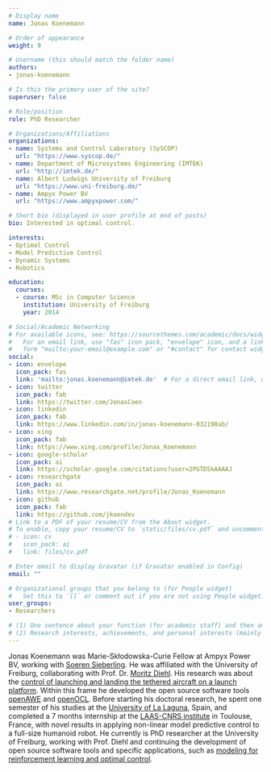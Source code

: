 ```yaml
---
# Display name
name: Jonas Koenemann

# Order of appearance
weight: 9

# Username (this should match the folder name)
authors:
- jonas-koenemann

# Is this the primary user of the site?
superuser: false

# Role/position
role: PhD Researcher

# Organizations/Affiliations
organizations:
- name: Systems and Control Laboratory (SySCOP)
  url: "https://www.syscop.de/"
- name: Department of Microsystems Engineering (IMTEK)
  url: "http://imtek.de/"
- name: Albert Ludwigs University of Freiburg
  url: "https://www.uni-freiburg.de/"
- name: Ampyx Power BV
  url: "https://www.ampyxpower.com/"

# Short bio (displayed in user profile at end of posts)
bio: Interested in optimal control.

interests:
- Optimal Control
- Model Predictive Control
- Dynamic Systems
- Robotics

education:
  courses:
  - course: MSc in Computer Science
    institution: University of Freiburg
    year: 2014

# Social/Academic Networking
# For available icons, see: https://sourcethemes.com/academic/docs/widgets/#icons
#   For an email link, use "fas" icon pack, "envelope" icon, and a link in the
#   form "mailto:your-email@example.com" or "#contact" for contact widget.
social:
- icon: envelope
  icon_pack: fas
  link: 'mailto:jonas.koenemann@imtek.de'  # For a direct email link, use "mailto:test@example.org".
- icon: twitter
  icon_pack: fab
  link: https://twitter.com/JonasCoen
- icon: linkedin
  icon_pack: fab
  link: https://www.linkedin.com/in/jonas-koenemann-032198ab/
- icon: xing
  icon_pack: fab
  link: https://www.xing.com/profile/Jonas_Koenemann
- icon: google-scholar
  icon_pack: ai
  link: https://scholar.google.com/citations?user=2PGTD5kAAAAJ
- icon: researchgate
  icon_pack: ai
  link: https://www.researchgate.net/profile/Jonas_Koenemann
- icon: github
  icon_pack: fab
  link: https://github.com/jkoendev
# Link to a PDF of your resume/CV from the About widget.
# To enable, copy your resume/CV to `static/files/cv.pdf` and uncomment the lines below.  
# - icon: cv
#   icon_pack: ai
#   link: files/cv.pdf

# Enter email to display Gravatar (if Gravatar enabled in Config)
email: ""

# Organizational groups that you belong to (for People widget)
#   Set this to `[]` or comment out if you are not using People widget.  
user_groups:
- Researchers

# (1) One sentence about your function (for academic staff) and then another sentence about your role(s) within the training network
# (2) Research interests, achievements, and personal interests (mainly for researchers)
---
```


Jonas Koenemann was Marie-Skłodowska-Curie Fellow at Ampyx Power BV, working with [Soeren Sieberling](/authors/soeren-sieberling). He was affiliated with the University of Freiburg, collaborating with Prof. Dr. [Moritz Diehl](/authors/moritz-diehl/). His research was about the [control of launching and landing the tethered aircraft on a launch platform](/project/esr09/). Within this frame he developed the open source software tools [openAWE](https://github.com/openawe/openawe) and [openOCL](https://openocl.org/). Before starting his doctoral research, he spent one semester of his studies at the [University of La Laguna](https://www.ull.es/en/), Spain, and completed a 7 months internship at the [LAAS-CNRS institute](https://www.laas.fr/public/en) in Toulouse, France, with novel results in applying non-linear model predictive control to a full-size humanoid robot. He currently is PhD researcher at the University of Freiburg, working with Prof. Diehl and continuing the development of open source software tools and specific applications, such as [modeling for reinforcement learning and optimal control](https://medium.com/@JonasCoen/modeling-for-reinforcement-learning-and-optimal-control-double-pendulum-on-a-cart-394f46b7ec7e).
